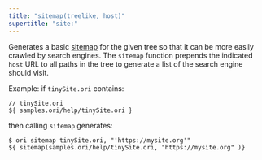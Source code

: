 ```yaml
---
title: "sitemap(treelike, host)"
supertitle: "site:"
---
```


Generates a basic [sitemap](https://en.wikipedia.org/wiki/Sitemaps) for the given tree so that it can be more easily crawled by search engines. The `sitemap` function prepends the indicated `host` URL to all paths in the tree to generate a list of the search engine should visit.

Example: if `tinySite.ori` contains:

```ori
// tinySite.ori
${ samples.ori/help/tinySite.ori }
```

then calling `sitemap` generates:

```console
$ ori sitemap tinySite.ori, "'https://mysite.org'"
${ sitemap(samples.ori/help/tinySite.ori, "https://mysite.org" )}
```
